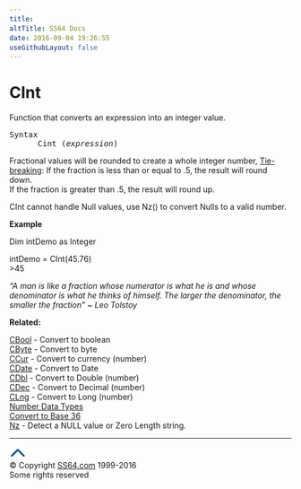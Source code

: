```yaml
---
title:
altTitle: SS64 Docs
date: 2016-09-04 19:26:55
useGithubLayout: false
---
```

<!-- #BeginLibraryItem "/Library/head_access.lbi" --><!-- #EndLibraryItem --><h1>CInt</h1>
<p> Function that converts an expression into  an integer value.</p>
<pre>Syntax
      Cint (<i>expression</i>)</pre>
<p> Fractional values will be rounded to create a whole integer number, <a href="http://en.wikipedia.org/wiki/Rounding#Tie-breaking">Tie-breaking</a>: If the fraction is less than or equal to .5, the result will round down.<br>
If the fraction is greater than .5, the result will round up.</p>
<p>CInt cannot handle Null values, use Nz() to convert Nulls to a valid number.</p>
<p><b>Example</b></p>
<p class="code">Dim intDemo as Integer </p>
<p class="code">intDemo = CInt(45.76)<br>
&gt;45
</p>
<p class="quote"><i>“A man is like a fraction whose numerator is what he is and whose denominator is what he thinks of himself. The larger the denominator, the smaller the fraction” ~  Leo Tolstoy</i></p>
<p><b>Related:</b></p>
<p><a href="cbool.html">CBool</a> - Convert to boolean <a href="cbyte.html"><br>
CByte</a> - Convert to byte <a href="ccur.html"><br>
CCur</a> - Convert to currency (number) <a href="cdate.html"><br>
CDate</a> - Convert to Date <a href="cdbl.html"><br>
CDbl</a> - Convert to Double (number) <a href="cdec.html"><br>
CDec</a> - Convert to Decimal (number) <a href="chr.html"><br>
</a><a href="clng.html">
CLng</a> - Convert to Long (number)<br>
<a href="syntax-datatypes.html">Number Data Types</a><a href="../convert.html"><br>Convert to Base 36</a><br>
<a href="nz.html">Nz</a> - Detect a NULL value or Zero Length string.</p><!-- #BeginLibraryItem "/Library/foot_access.lbi" --><p><script async="" src="//pagead2.googlesyndication.com/pagead/js/adsbygoogle.js"></script>
<!-- access -->

<hr>
<div id="bl" class="footer"><a href="#"><img src="../images/top.png" width="30" height="22" alt="Back to the Top"></a></div>
<div id="br" class="footer, tagline">© Copyright <a href="http://ss64.com/">SS64.com</a> 1999-2016<br>
Some rights reserved</div><!-- #EndLibraryItem -->

